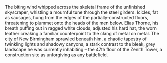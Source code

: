 The biting wind whipped across the skeletal frame of the unfinished skyscraper, whistling a mournful tune through the steel girders.  Icicles, fat as sausages, hung from the edges of the partially-constructed floors, threatening to plummet onto the heads of the men below.  Elias Thorne, his breath puffing out in ragged white clouds, adjusted his hard hat, the worn leather creaking a familiar counterpoint to the clang of metal on metal.  The city of New Birmingham sprawled beneath him, a chaotic tapestry of twinkling lights and shadowy canyons, a stark contrast to the bleak, grey landscape he was currently inhabiting – the 47th floor of the Zenith Tower, a construction site as unforgiving as any battlefield.
